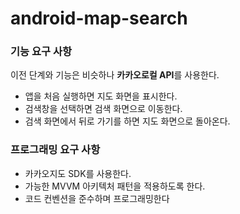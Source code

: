 # android-map-search

### 기능 요구 사항
이전 단계와 기능은 비슷하나 **카카오로컬 API**를 사용한다.

- 앱을 처음 실행하면 지도 화면을 표시한다.
- 검색창을 선택하면 검색 화면으로 이동한다.
- 검색 화면에서 뒤로 가기를 하면 지도 화면으로 돌아온다.

### 프로그래밍 요구 사항
- 카카오지도 SDK를 사용한다.
- 가능한 MVVM 아키텍처 패턴을 적용하도록 한다.
- 코드 컨벤션을 준수하며 프로그래밍한다
